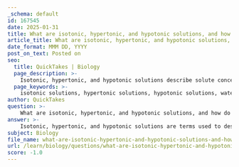 ```yaml
---
_schema: default
id: 167545
date: 2025-01-31
title: What are isotonic, hypertonic, and hypotonic solutions, and how do they affect cells?
article_title: What are isotonic, hypertonic, and hypotonic solutions, and how do they affect cells?
date_format: MMM DD, YYYY
post_on_text: Posted on
seo:
  title: QuickTakes | Biology
  page_description: >-
    Isotonic, hypertonic, and hypotonic solutions describe solute concentrations affecting water movement in cells, impacting their shape and function.
  page_keywords: >-
    isotonic solutions, hypertonic solutions, hypotonic solutions, water movement, osmotic pressure, solute concentration, cell shape, cellular function, osmoregulation, intravenous fluids, cell culture
author: QuickTakes
question: >-
    What are isotonic, hypertonic, and hypotonic solutions, and how do they affect cells?
answer: >-
    Isotonic, hypertonic, and hypotonic solutions are terms used to describe the relative concentrations of solutes in a solution compared to another solution, typically in relation to cells. Understanding these concepts is crucial for comprehending how cells interact with their environment, particularly in terms of water movement and osmotic pressure.\n\n1. **Isotonic Solutions**: \n   - An isotonic solution has an equal solute concentration compared to the cytosol (the fluid inside the cell). \n   - In this scenario, there is no net movement of water into or out of the cell, meaning that water enters and exits at the same rate. \n   - This equilibrium helps maintain cell shape and function without causing swelling or shrinking.\n\n2. **Hypertonic Solutions**: \n   - A hypertonic solution has a higher solute concentration than the cytosol. \n   - When cells are placed in a hypertonic solution, water moves out of the cells to the area of higher solute concentration. \n   - This results in cell shrinkage or crenation, which can impair cellular function and viability.\n\n3. **Hypotonic Solutions**: \n   - A hypotonic solution has a lower solute concentration compared to the cytosol. \n   - In this case, water moves into the cells, as the cell's internal solute concentration is higher. \n   - This influx of water can lead to cell swelling and potentially bursting (lysis) if the osmotic pressure becomes too great.\n\n### Summary of Effects on Cells:\n- **Hypotonic Solutions**: Cells gain water, potentially leading to swelling or lysis.\n- **Hypertonic Solutions**: Cells lose water, leading to shrinkage.\n- **Isotonic Solutions**: No net water movement, maintaining cell equilibrium.\n\nThese concepts are essential for various biological processes, including osmoregulation, which is the process by which cells and organisms maintain fluid balance and concentration of solutes. Understanding tonicity is vital for applications in medicine, biology, and biochemistry, particularly in contexts such as intravenous fluid administration and cell culture.
subject: Biology
file_name: what-are-isotonic-hypertonic-and-hypotonic-solutions-and-how-do-they-affect-cells.md
url: /learn/biology/questions/what-are-isotonic-hypertonic-and-hypotonic-solutions-and-how-do-they-affect-cells
score: -1.0
---
```


&nbsp;